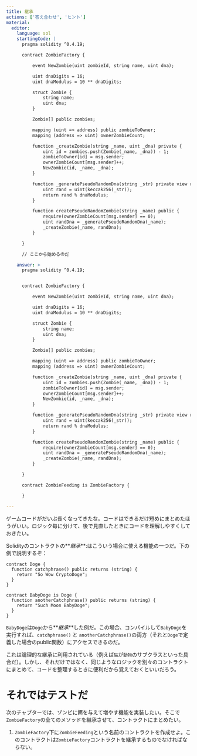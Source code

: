 ```yaml
---
title: 継承
actions: ['答え合わせ', 'ヒント']
material:
  editor:
    language: sol
    startingCode: |
      pragma solidity ^0.4.19;

      contract ZombieFactory {

          event NewZombie(uint zombieId, string name, uint dna);

          uint dnaDigits = 16;
          uint dnaModulus = 10 ** dnaDigits;

          struct Zombie {
              string name;
              uint dna;
          }

          Zombie[] public zombies;

          mapping (uint => address) public zombieToOwner;
          mapping (address => uint) ownerZombieCount;

          function _createZombie(string _name, uint _dna) private {
              uint id = zombies.push(Zombie(_name, _dna)) - 1;
              zombieToOwner[id] = msg.sender;
              ownerZombieCount[msg.sender]++;
              NewZombie(id, _name, _dna);
          }

          function _generatePseudoRandomDna(string _str) private view returns (uint) {
              uint rand = uint(keccak256(_str));
              return rand % dnaModulus;
          }

          function createPseudoRandomZombie(string _name) public {
              require(ownerZombieCount[msg.sender] == 0);
              uint randDna = _generatePseudoRandomDna(_name);
              _createZombie(_name, randDna);
          }

      }

      // ここから始めるのだ

    answer: >
      pragma solidity ^0.4.19;


      contract ZombieFactory {

          event NewZombie(uint zombieId, string name, uint dna);

          uint dnaDigits = 16;
          uint dnaModulus = 10 ** dnaDigits;

          struct Zombie {
              string name;
              uint dna;
          }

          Zombie[] public zombies;

          mapping (uint => address) public zombieToOwner;
          mapping (address => uint) ownerZombieCount;

          function _createZombie(string _name, uint _dna) private {
              uint id = zombies.push(Zombie(_name, _dna)) - 1;
              zombieToOwner[id] = msg.sender;
              ownerZombieCount[msg.sender]++;
              NewZombie(id, _name, _dna);
          }

          function _generatePseudoRandomDna(string _str) private view returns (uint) {
              uint rand = uint(keccak256(_str));
              return rand % dnaModulus;
          }

          function createPseudoRandomZombie(string _name) public {
              require(ownerZombieCount[msg.sender] == 0);
              uint randDna = _generatePseudoRandomDna(_name);
              _createZombie(_name, randDna);
          }

      }

      contract ZombieFeeding is ZombieFactory {

      }

---
```


ゲームコードがだいぶ長くなってきたな。コードはできるだけ短めにまとめたほうがいい。ロジック毎に分けて、後で見直したときにコードを理解しやすくしておきたい。

Solidityのコントラクトの**_継承_**:はこういう場合に使える機能の一つだ。下の例で説明するぞ：

```
contract Doge {
  function catchphrase() public returns (string) {
    return "So Wow CryptoDoge";
  }
}

contract BabyDoge is Doge {
  function anotherCatchphrase() public returns (string) {
    return "Such Moon BabyDoge";
  }
}
```

`BabyDoge`は`Doge`から**_継承_**した例だ。この場合、コンパイルして`BabyDoge`を実行すれば、`catchphrase()` と `anotherCatchphrase()`の両方（それと`Doge`で定義した場合のpublic関数）にアクセスできるのだ。

これは論理的な継承に利用されている（例えば`猫`が`動物`のサブクラスといった具合だ）。しかし、それだけではなく、同じようなロジックを別々のコントラクトにまとめて、コードを整理するときに便利だから覚えておくといいだろう。

# それではテストだ

次のチャプターでは、ゾンビに餌を与えて増やす機能を実装したい。そこで`ZombieFactory`の全てのメソッドを継承させて、コントラクトにまとめたい。

1. `ZombieFactory`下に`ZombieFeeding`という名前のコントラクトを作成せよ。このコントラクトは`ZombieFactory`コントラクトを継承するものでなければならない。


